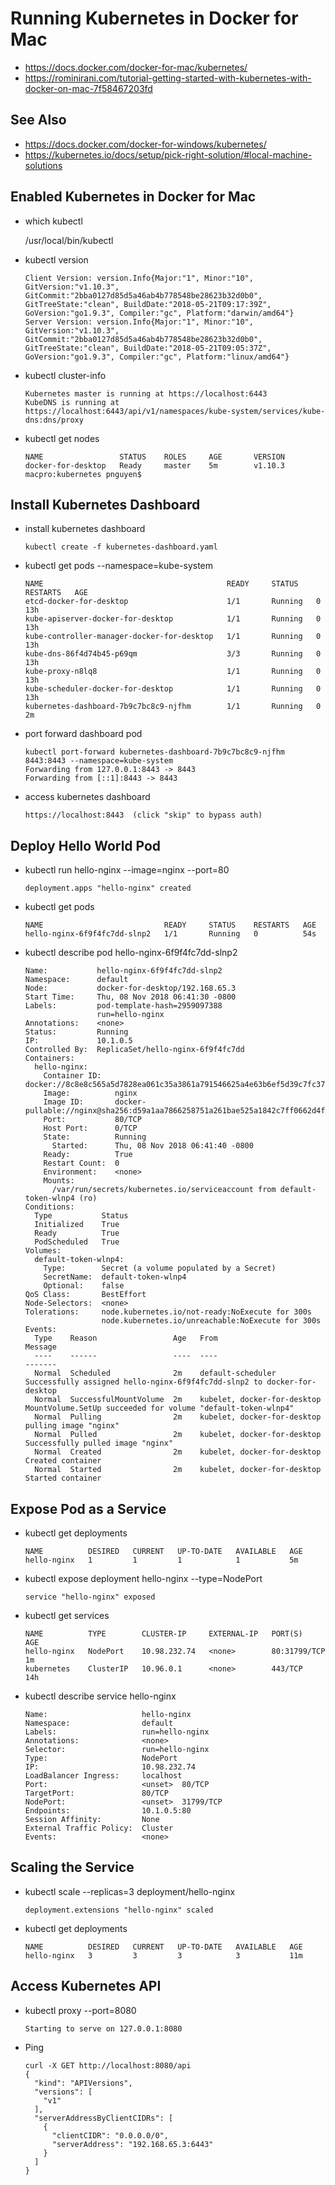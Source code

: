 
# Running Kubernetes in Docker for Mac


* https://docs.docker.com/docker-for-mac/kubernetes/
* https://rominirani.com/tutorial-getting-started-with-kubernetes-with-docker-on-mac-7f58467203fd

## See Also

* https://docs.docker.com/docker-for-windows/kubernetes/
* https://kubernetes.io/docs/setup/pick-right-solution/#local-machine-solutions


## Enabled Kubernetes in Docker for Mac

* which kubectl

	/usr/local/bin/kubectl

* kubectl version

	```
	Client Version: version.Info{Major:"1", Minor:"10", GitVersion:"v1.10.3", GitCommit:"2bba0127d85d5a46ab4b778548be28623b32d0b0", GitTreeState:"clean", BuildDate:"2018-05-21T09:17:39Z", GoVersion:"go1.9.3", Compiler:"gc", Platform:"darwin/amd64"}
	Server Version: version.Info{Major:"1", Minor:"10", GitVersion:"v1.10.3", GitCommit:"2bba0127d85d5a46ab4b778548be28623b32d0b0", GitTreeState:"clean", BuildDate:"2018-05-21T09:05:37Z", GoVersion:"go1.9.3", Compiler:"gc", Platform:"linux/amd64"}
	```

* kubectl cluster-info

	```
	Kubernetes master is running at https://localhost:6443
	KubeDNS is running at https://localhost:6443/api/v1/namespaces/kube-system/services/kube-dns:dns/proxy
	```

* kubectl get nodes

	```
	NAME                 STATUS    ROLES     AGE       VERSION
	docker-for-desktop   Ready     master    5m        v1.10.3
	macpro:kubernetes pnguyen$ 
	```


## Install Kubernetes Dashboard

* install kubernetes dashboard

	```
	kubectl create -f kubernetes-dashboard.yaml
	```

*  kubectl get pods --namespace=kube-system

	```
	NAME                                         READY     STATUS    RESTARTS   AGE
	etcd-docker-for-desktop                      1/1       Running   0          13h
	kube-apiserver-docker-for-desktop            1/1       Running   0          13h
	kube-controller-manager-docker-for-desktop   1/1       Running   0          13h
	kube-dns-86f4d74b45-p69qm                    3/3       Running   0          13h
	kube-proxy-n8lq8                             1/1       Running   0          13h
	kube-scheduler-docker-for-desktop            1/1       Running   0          13h
	kubernetes-dashboard-7b9c7bc8c9-njfhm        1/1       Running   0          2m
	```

* port forward dashboard pod

	```
	kubectl port-forward kubernetes-dashboard-7b9c7bc8c9-njfhm 8443:8443 --namespace=kube-system
	Forwarding from 127.0.0.1:8443 -> 8443
	Forwarding from [::1]:8443 -> 8443
	```

* access kubernetes dashboard

	```
	https://localhost:8443  (click "skip" to bypass auth)
	```

## Deploy Hello World Pod

* kubectl run hello-nginx --image=nginx --port=80

	```
	deployment.apps "hello-nginx" created
	```

* kubectl get pods

	```
	NAME                           READY     STATUS    RESTARTS   AGE
	hello-nginx-6f9f4fc7dd-slnp2   1/1       Running   0          54s
	```

* kubectl describe pod hello-nginx-6f9f4fc7dd-slnp2

	```
	Name:           hello-nginx-6f9f4fc7dd-slnp2
	Namespace:      default
	Node:           docker-for-desktop/192.168.65.3
	Start Time:     Thu, 08 Nov 2018 06:41:30 -0800
	Labels:         pod-template-hash=2959097388
	                run=hello-nginx
	Annotations:    <none>
	Status:         Running
	IP:             10.1.0.5
	Controlled By:  ReplicaSet/hello-nginx-6f9f4fc7dd
	Containers:
	  hello-nginx:
	    Container ID:   docker://8c8e8c565a5d7828ea061c35a3861a791546625a4e63b6ef5d39c7fc37181057
	    Image:          nginx
	    Image ID:       docker-pullable://nginx@sha256:d59a1aa7866258751a261bae525a1842c7ff0662d4f34a355d5f36826abc0341
	    Port:           80/TCP
	    Host Port:      0/TCP
	    State:          Running
	      Started:      Thu, 08 Nov 2018 06:41:40 -0800
	    Ready:          True
	    Restart Count:  0
	    Environment:    <none>
	    Mounts:
	      /var/run/secrets/kubernetes.io/serviceaccount from default-token-wlnp4 (ro)
	Conditions:
	  Type           Status
	  Initialized    True 
	  Ready          True 
	  PodScheduled   True 
	Volumes:
	  default-token-wlnp4:
	    Type:        Secret (a volume populated by a Secret)
	    SecretName:  default-token-wlnp4
	    Optional:    false
	QoS Class:       BestEffort
	Node-Selectors:  <none>
	Tolerations:     node.kubernetes.io/not-ready:NoExecute for 300s
	                 node.kubernetes.io/unreachable:NoExecute for 300s
	Events:
	  Type    Reason                 Age   From                         Message
	  ----    ------                 ----  ----                         -------
	  Normal  Scheduled              2m    default-scheduler            Successfully assigned hello-nginx-6f9f4fc7dd-slnp2 to docker-for-desktop
	  Normal  SuccessfulMountVolume  2m    kubelet, docker-for-desktop  MountVolume.SetUp succeeded for volume "default-token-wlnp4"
	  Normal  Pulling                2m    kubelet, docker-for-desktop  pulling image "nginx"
	  Normal  Pulled                 2m    kubelet, docker-for-desktop  Successfully pulled image "nginx"
	  Normal  Created                2m    kubelet, docker-for-desktop  Created container
	  Normal  Started                2m    kubelet, docker-for-desktop  Started container
	```	

## Expose Pod as a Service

* kubectl get deployments

	```
	NAME          DESIRED   CURRENT   UP-TO-DATE   AVAILABLE   AGE
	hello-nginx   1         1         1            1           5m
	```

* kubectl expose deployment hello-nginx --type=NodePort

	```
	service "hello-nginx" exposed
	```

* kubectl get services

	```
	NAME          TYPE        CLUSTER-IP     EXTERNAL-IP   PORT(S)        AGE
	hello-nginx   NodePort    10.98.232.74   <none>        80:31799/TCP   1m
	kubernetes    ClusterIP   10.96.0.1      <none>        443/TCP        14h
	```

* kubectl describe service hello-nginx

	```
	Name:                     hello-nginx
	Namespace:                default
	Labels:                   run=hello-nginx
	Annotations:              <none>
	Selector:                 run=hello-nginx
	Type:                     NodePort
	IP:                       10.98.232.74
	LoadBalancer Ingress:     localhost
	Port:                     <unset>  80/TCP
	TargetPort:               80/TCP
	NodePort:                 <unset>  31799/TCP
	Endpoints:                10.1.0.5:80
	Session Affinity:         None
	External Traffic Policy:  Cluster
	Events:                   <none>
	```

## Scaling the Service

* kubectl scale --replicas=3 deployment/hello-nginx

	```
	deployment.extensions "hello-nginx" scaled
	```

*  kubectl get deployments

	```
	NAME          DESIRED   CURRENT   UP-TO-DATE   AVAILABLE   AGE
	hello-nginx   3         3         3            3           11m
	```


## Access Kubernetes API

* kubectl proxy --port=8080 

	```
	Starting to serve on 127.0.0.1:8080
	```

* Ping

	```
	curl -X GET http://localhost:8080/api
	{
	  "kind": "APIVersions",
	  "versions": [
	    "v1"
	  ],
	  "serverAddressByClientCIDRs": [
	    {
	      "clientCIDR": "0.0.0.0/0",
	      "serverAddress": "192.168.65.3:6443"
	    }
	  ]
	}
	```






